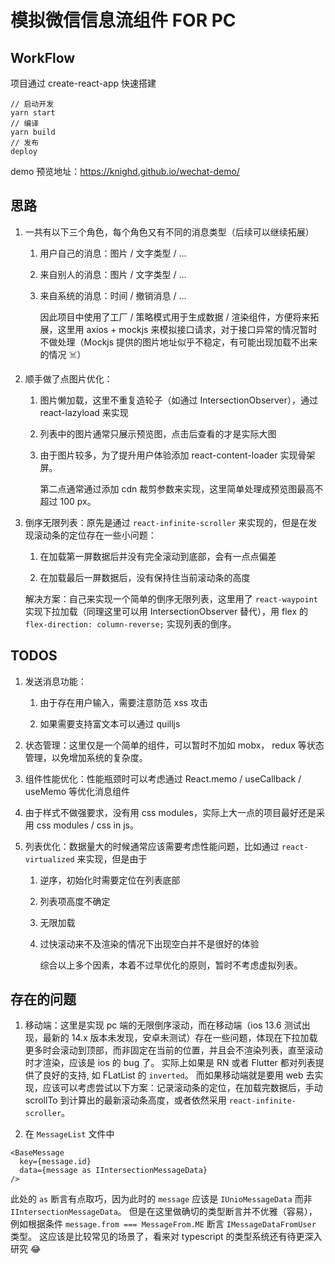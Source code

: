 # 模拟微信信息流组件 FOR PC

## WorkFlow
项目通过 create-react-app 快速搭建
```
// 启动开发
yarn start
// 编译
yarn build
// 发布
deploy
```

demo 预览地址：https://knighd.github.io/wechat-demo/

## 思路

1. 一共有以下三个角色，每个角色又有不同的消息类型（后续可以继续拓展）

   1. 用户自己的消息：图片 / 文字类型 / ...

   2. 来自别人的消息：图片 / 文字类型 / ...

   3. 来自系统的消息：时间 / 撤销消息 / ...

      因此项目中使用了工厂 / 策略模式用于生成数据 / 渲染组件，方便将来拓展，这里用 axios + mockjs 来模拟接口请求，对于接口异常的情况暂时不做处理（Mockjs 提供的图片地址似乎不稳定，有可能出现加载不出来的情况 ☠️）

2. 顺手做了点图片优化：

   1. 图片懒加载，这里不重复造轮子（如通过 IntersectionObserver），通过 react-lazyload 来实现

   2. 列表中的图片通常只展示预览图，点击后查看的才是实际大图

   3. 由于图片较多，为了提升用户体验添加 react-content-loader 实现骨架屏。

      第二点通常通过添加 cdn 裁剪参数来实现，这里简单处理成预览图最高不超过 100 px。

3. 倒序无限列表：原先是通过 `react-infinite-scroller` 来实现的，但是在发现滚动条的定位存在一些小问题：

   1. 在加载第一屏数据后并没有完全滚动到底部，会有一点点偏差

   2. 在加载最后一屏数据后，没有保持住当前滚动条的高度

   解决方案：自己来实现一个简单的倒序无限列表，这里用了 `react-waypoint` 实现下拉加载（同理这里可以用 IntersectionObserver 替代），用 flex 的 `flex-direction: column-reverse;` 实现列表的倒序。

## TODOS

1. 发送消息功能：

   1. 由于存在用户输入，需要注意防范 xss 攻击
  
   2. 如果需要支持富文本可以通过 quilljs

2. 状态管理：这里仅是一个简单的组件，可以暂时不加如 mobx， redux 等状态管理，以免增加系统的复杂度。

3. 组件性能优化：性能瓶颈时可以考虑通过 React.memo / useCallback / useMemo 等优化消息组件

4. 由于样式不做强要求，没有用 css modules，实际上大一点的项目最好还是采用 css modules / css in js。

5. 列表优化：数据量大的时候通常应该需要考虑性能问题，比如通过 `react-virtualized` 来实现，但是由于

   1. 逆序，初始化时需要定位在列表底部

   2. 列表项高度不确定

   3. 无限加载

   4. 过快滚动来不及渲染的情况下出现空白并不是很好的体验

      综合以上多个因素，本着不过早优化的原则，暂时不考虑虚拟列表。

## 存在的问题

1. 移动端：这里是实现 pc 端的无限倒序滚动，而在移动端（ios 13.6 测试出现，最新的 14.x 版本未发现，安卓未测试）存在一些问题，体现在下拉加载更多时会滚动到顶部，而非固定在当前的位置，并且会不渲染列表，直至滚动时才渲染，应该是 ios 的 bug 了。
实际上如果是 RN 或者 Flutter 都对列表提供了良好的支持, 如 FLatList 的 `inverted`。
而如果移动端就是要用 web 去实现，应该可以考虑尝试以下方案：记录滚动条的定位，在加载完数据后，手动 scrollTo 到计算出的最新滚动条高度，或者依然采用 `react-infinite-scroller`。

2. 在 `MessageList` 文件中

```
<BaseMessage
  key={message.id}
  data={message as IIntersectionMessageData}
/>
```

此处的 `as` 断言有点取巧，因为此时的 `message` 应该是 `IUnioMessageData` 而非 `IIntersectionMessageData`。
但是在这里做确切的类型断言并不优雅（容易），例如根据条件 `message.from === MessageFrom.ME` 断言 `IMessageDataFromUser` 类型。
这应该是比较常见的场景了，看来对 typescript 的类型系统还有待更深入研究 😂